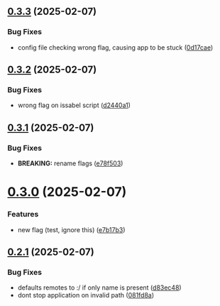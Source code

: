 ## [0.3.3](https://github.com/phonevox/pbackup/compare/v0.3.2...v0.3.3) (2025-02-07)


### Bug Fixes

* config file checking wrong flag, causing app to be stuck ([0d17cae](https://github.com/phonevox/pbackup/commit/0d17cae66f578161ab642519cac944cc24c44fab))



## [0.3.2](https://github.com/phonevox/pbackup/compare/v0.3.1...v0.3.2) (2025-02-07)


### Bug Fixes

* wrong flag on issabel script ([d2440a1](https://github.com/phonevox/pbackup/commit/d2440a187564a7af289739decc17f41812726776))



## [0.3.1](https://github.com/phonevox/pbackup/compare/v0.3.0...v0.3.1) (2025-02-07)


### Bug Fixes

* **BREAKING:** rename flags ([e78f503](https://github.com/phonevox/pbackup/commit/e78f5034583a70e5d04e8257275cc7ce36ba0bbf))



# [0.3.0](https://github.com/phonevox/pbackup/compare/v0.2.1...v0.3.0) (2025-02-07)


### Features

* new flag (test, ignore this) ([e7b17b3](https://github.com/phonevox/pbackup/commit/e7b17b3c3f36dca26e5df17a824d32ad3ce46db9))



## [0.2.1](https://github.com/phonevox/pbackup/compare/v0.2.0...v0.2.1) (2025-02-07)


### Bug Fixes

* defaults remotes to :/ if only name is present ([d83ec48](https://github.com/phonevox/pbackup/commit/d83ec48bcd7934c7c993174befcc0c5526731caa))
* dont stop application on invalid path ([081fd8a](https://github.com/phonevox/pbackup/commit/081fd8acc3f7b3c3a937adb4307aece3de242e3e))



